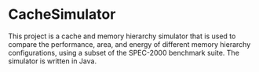 # CacheSimulator
This project is a cache and memory hierarchy simulator that is used to compare the performance, area, and energy of different memory hierarchy configurations, using a subset of the SPEC-2000 benchmark suite. The simulator is written in Java.

